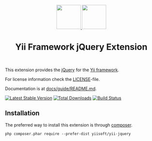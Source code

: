 <p align="center">
    <a href="https://github.com/yiisoft" target="_blank">
        <img src="https://avatars0.githubusercontent.com/u/993323" height="80px">
    </a>
    <a href="https://github.com/yiisoft/yii-jquery" target="_blank">
        <img src="https://avatars0.githubusercontent.com/u/70142" height="80px">
    </a>
    <h1 align="center">Yii Framework jQuery Extension</h1>
    <br>
</p>

This extension provides the [jQuery] for the [Yii framework].

[jQuery]:           https://jquery.com/
[Yii Framework]:    https://www.yiiframework.com/

For license information check the [LICENSE](LICENSE.md)-file.

Documentation is at [docs/guide/README.md](docs/guide/README.md).

[![Latest Stable Version](https://poser.pugx.org/yiisoft/yii-jquery/v/stable.png)](https://packagist.org/packages/yiisoft/yii-jquery)
[![Total Downloads](https://poser.pugx.org/yiisoft/yii-jquery/downloads.png)](https://packagist.org/packages/yiisoft/yii-jquery)
[![Build Status](https://travis-ci.org/yiisoft/yii-jquery.svg?branch=master)](https://travis-ci.org/yiisoft/yii-jquery)


Installation
------------

The preferred way to install this extension is through [composer](http://getcomposer.org/download/).

```
php composer.phar require --prefer-dist yiisoft/yii-jquery
```
